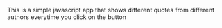 This is a simple javascript app that shows different quotes from different authors everytime you click on the button
